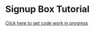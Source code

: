 # Signup Box Tutorial

[Click here to get code work in progress](https://github.com/petryca/esme-signup-box)
